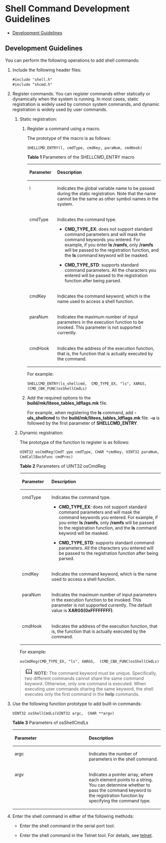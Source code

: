 # Shell Command Development Guidelines<a name="EN-US_TOPIC_0000001052370293"></a>

-   [Development Guidelines](#section22071515161018)

## Development Guidelines<a name="section22071515161018"></a>

You can perform the following operations to add shell commands:

1.  Include the following header files:

    ```
    #include "shell.h"
    #include "shcmd.h"
    ```

2.  Register commands. You can register commands either statically or dynamically when the system is running. In most cases, static registration is widely used by common system commands, and dynamic registration is widely used by user commands.

    1.  Static registration:

        1.  Register a command using a macro.

            The prototype of the macro is as follows:

            ```
            SHELLCMD_ENTRY(l, cmdType, cmdKey, paraNum, cmdHook)
            ```

            **Table  1**  Parameters of the SHELLCMD\_ENTRY macro

            <a name="table1198543584513"></a>
            <table><thead align="left"><tr id="row209856358456"><th class="cellrowborder" valign="top" width="20.91%" id="mcps1.2.3.1.1"><p id="p998583517456"><a name="p998583517456"></a><a name="p998583517456"></a><strong id="b1195317394217"><a name="b1195317394217"></a><a name="b1195317394217"></a>Parameter</strong></p>
            </th>
            <th class="cellrowborder" valign="top" width="79.09%" id="mcps1.2.3.1.2"><p id="p169851735174511"><a name="p169851735174511"></a><a name="p169851735174511"></a><strong id="b1958216251314"><a name="b1958216251314"></a><a name="b1958216251314"></a>Description</strong></p>
            </th>
            </tr>
            </thead>
            <tbody><tr id="row13985153574517"><td class="cellrowborder" valign="top" width="20.91%" headers="mcps1.2.3.1.1 "><p id="p6985113513452"><a name="p6985113513452"></a><a name="p6985113513452"></a>l</p>
            </td>
            <td class="cellrowborder" valign="top" width="79.09%" headers="mcps1.2.3.1.2 "><p id="p998573514457"><a name="p998573514457"></a><a name="p998573514457"></a>Indicates the global variable name to be passed during the static registration. Note that the name cannot be the same as other symbol names in the system.</p>
            </td>
            </tr>
            <tr id="row398513594518"><td class="cellrowborder" valign="top" width="20.91%" headers="mcps1.2.3.1.1 "><p id="p59856356450"><a name="p59856356450"></a><a name="p59856356450"></a>cmdType</p>
            </td>
            <td class="cellrowborder" valign="top" width="79.09%" headers="mcps1.2.3.1.2 "><p id="p119859355458"><a name="p119859355458"></a><a name="p119859355458"></a>Indicates the command type.</p>
            <a name="ul11135144114816"></a><a name="ul11135144114816"></a><ul id="ul11135144114816"><li><p id="p21351144488"><a name="p21351144488"></a><a name="p21351144488"></a><strong id="b189416548121"><a name="b189416548121"></a><a name="b189416548121"></a>CMD_TYPE_EX</strong>: does not support standard command parameters and will mask the command keywords you entered. For example, if you enter <strong id="b1940315357339"><a name="b1940315357339"></a><a name="b1940315357339"></a>ls /ramfs</strong>, only <strong id="b67371541123316"><a name="b67371541123316"></a><a name="b67371541123316"></a>/ramfs</strong> will be passed to the registration function, and the <strong id="b1145320313411"><a name="b1145320313411"></a><a name="b1145320313411"></a>ls</strong> command keyword will be masked.</p>
            </li><li><p id="p21353410482"><a name="p21353410482"></a><a name="p21353410482"></a><strong id="b15922145203418"><a name="b15922145203418"></a><a name="b15922145203418"></a>CMD_TYPE_STD</strong>: supports standard command parameters. All the characters you entered will be passed to the registration function after being parsed.</p>
            </li></ul>
            </td>
            </tr>
            <tr id="row20985153524519"><td class="cellrowborder" valign="top" width="20.91%" headers="mcps1.2.3.1.1 "><p id="p1098693510451"><a name="p1098693510451"></a><a name="p1098693510451"></a>cmdKey</p>
            </td>
            <td class="cellrowborder" valign="top" width="79.09%" headers="mcps1.2.3.1.2 "><p id="p11986735144514"><a name="p11986735144514"></a><a name="p11986735144514"></a>Indicates the command keyword, which is the name used to access a shell function.</p>
            </td>
            </tr>
            <tr id="row1398683511450"><td class="cellrowborder" valign="top" width="20.91%" headers="mcps1.2.3.1.1 "><p id="p598613359451"><a name="p598613359451"></a><a name="p598613359451"></a>paraNum</p>
            </td>
            <td class="cellrowborder" valign="top" width="79.09%" headers="mcps1.2.3.1.2 "><p id="p11986535144516"><a name="p11986535144516"></a><a name="p11986535144516"></a>Indicates the maximum number of input parameters in the execution function to be invoked. This parameter is not supported currently.</p>
            </td>
            </tr>
            <tr id="row39861935154516"><td class="cellrowborder" valign="top" width="20.91%" headers="mcps1.2.3.1.1 "><p id="p5986735114518"><a name="p5986735114518"></a><a name="p5986735114518"></a>cmdHook</p>
            </td>
            <td class="cellrowborder" valign="top" width="79.09%" headers="mcps1.2.3.1.2 "><p id="p398683574515"><a name="p398683574515"></a><a name="p398683574515"></a>Indicates the address of the execution function, that is, the function that is actually executed by the command.</p>
            </td>
            </tr>
            </tbody>
            </table>

            For example:

            ```
            SHELLCMD_ENTRY(ls_shellcmd,  CMD_TYPE_EX, "ls", XARGS,  (CMD_CBK_FUNC)osShellCmdLs)
            ```

        2.  Add the required options to the  **build/mk/liteos\_tables\_ldflags.mk**  file.

            For example, when registering the  **ls**  command, add  **-uls\_shellcmd**  to the  **build/mk/liteos\_tables\_ldflags.mk**  file.  **-u**  is followed by the first parameter of  **SHELLCMD\_ENTRY**.


    2.  Dynamic registration:

        The prototype of the function to register is as follows:

        ```
        UINT32 osCmdReg(CmdT ype cmdType, CHAR *cmdKey, UINT32 paraNum, CmdCallBackFunc cmdProc)
        ```

        **Table  2**  Parameters of UINT32 osCmdReg

        <a name="table194461933114919"></a>
        <table><thead align="left"><tr id="row1644693318490"><th class="cellrowborder" valign="top" width="20.91%" id="mcps1.2.3.1.1"><p id="p1644618337493"><a name="p1644618337493"></a><a name="p1644618337493"></a><strong id="b414914114815"><a name="b414914114815"></a><a name="b414914114815"></a>Parameter</strong></p>
        </th>
        <th class="cellrowborder" valign="top" width="79.09%" id="mcps1.2.3.1.2"><p id="p444603317491"><a name="p444603317491"></a><a name="p444603317491"></a><strong id="b19862274819"><a name="b19862274819"></a><a name="b19862274819"></a>Description</strong></p>
        </th>
        </tr>
        </thead>
        <tbody><tr id="row844643374912"><td class="cellrowborder" valign="top" width="20.91%" headers="mcps1.2.3.1.1 "><p id="p14446133319498"><a name="p14446133319498"></a><a name="p14446133319498"></a>cmdType</p>
        </td>
        <td class="cellrowborder" valign="top" width="79.09%" headers="mcps1.2.3.1.2 "><p id="p174461339496"><a name="p174461339496"></a><a name="p174461339496"></a>Indicates the command type.</p>
        <a name="ul1244773317496"></a><a name="ul1244773317496"></a><ul id="ul1244773317496"><li><p id="p1844719331495"><a name="p1844719331495"></a><a name="p1844719331495"></a><strong id="b611520734815"><a name="b611520734815"></a><a name="b611520734815"></a>CMD_TYPE_EX</strong>: does not support standard command parameters and will mask the command keywords you entered. For example, if you enter <strong id="b1812019754812"><a name="b1812019754812"></a><a name="b1812019754812"></a>ls /ramfs</strong>, only <strong id="b11200734815"><a name="b11200734815"></a><a name="b11200734815"></a>/ramfs</strong> will be passed to the registration function, and the <strong id="b11121177144815"><a name="b11121177144815"></a><a name="b11121177144815"></a>ls</strong> command keyword will be masked.</p>
        </li><li><p id="p20447143315498"><a name="p20447143315498"></a><a name="p20447143315498"></a><strong id="b1672116964815"><a name="b1672116964815"></a><a name="b1672116964815"></a>CMD_TYPE_STD</strong>: supports standard command parameters. All the characters you entered will be passed to the registration function after being parsed.</p>
        </li></ul>
        </td>
        </tr>
        <tr id="row14471733184915"><td class="cellrowborder" valign="top" width="20.91%" headers="mcps1.2.3.1.1 "><p id="p744783319494"><a name="p744783319494"></a><a name="p744783319494"></a>cmdKey</p>
        </td>
        <td class="cellrowborder" valign="top" width="79.09%" headers="mcps1.2.3.1.2 "><p id="p18447833124914"><a name="p18447833124914"></a><a name="p18447833124914"></a>Indicates the command keyword, which is the name used to access a shell function.</p>
        </td>
        </tr>
        <tr id="row17447143317495"><td class="cellrowborder" valign="top" width="20.91%" headers="mcps1.2.3.1.1 "><p id="p174477331495"><a name="p174477331495"></a><a name="p174477331495"></a>paraNum</p>
        </td>
        <td class="cellrowborder" valign="top" width="79.09%" headers="mcps1.2.3.1.2 "><p id="p8447233184914"><a name="p8447233184914"></a><a name="p8447233184914"></a>Indicates the maximum number of input parameters in the execution function to be invoked. This parameter is not supported currently. The default value is <strong id="b1425195414484"><a name="b1425195414484"></a><a name="b1425195414484"></a>XARGS(0xFFFFFFFF)</strong>.</p>
        </td>
        </tr>
        <tr id="row10447233174913"><td class="cellrowborder" valign="top" width="20.91%" headers="mcps1.2.3.1.1 "><p id="p18447183334920"><a name="p18447183334920"></a><a name="p18447183334920"></a>cmdHook</p>
        </td>
        <td class="cellrowborder" valign="top" width="79.09%" headers="mcps1.2.3.1.2 "><p id="p44471533184912"><a name="p44471533184912"></a><a name="p44471533184912"></a>Indicates the address of the execution function, that is, the function that is actually executed by the command.</p>
        </td>
        </tr>
        </tbody>
        </table>

        For example:

        ```
        osCmdReg(CMD_TYPE_EX, "ls", XARGS,  (CMD_CBK_FUNC)osShellCmdLs)
        ```


    >![](public_sys-resources/icon-note.gif) **NOTE:** 
    >The command keyword must be unique. Specifically, two different commands cannot share the same command keyword. Otherwise, only one command is executed.
    >When executing user commands sharing the same keyword, the shell executes only the first command in the  **help**  commands.

3.  Use the following function prototype to add built-in commands:

    ```
    UINT32 osShellCmdLs(UINT32 argc,  CHAR **argv)
    ```

    **Table  3**  Parameters of osShellCmdLs

    <a name="table174451958105116"></a>
    <table><thead align="left"><tr id="row84451058105117"><th class="cellrowborder" valign="top" width="50%" id="mcps1.2.3.1.1"><p id="p1644515855111"><a name="p1644515855111"></a><a name="p1644515855111"></a><strong id="b710871813012"><a name="b710871813012"></a><a name="b710871813012"></a>Parameter</strong></p>
    </th>
    <th class="cellrowborder" valign="top" width="50%" id="mcps1.2.3.1.2"><p id="p18445145805113"><a name="p18445145805113"></a><a name="p18445145805113"></a><strong id="b12608195015"><a name="b12608195015"></a><a name="b12608195015"></a>Description</strong></p>
    </th>
    </tr>
    </thead>
    <tbody><tr id="row194461458185112"><td class="cellrowborder" valign="top" width="50%" headers="mcps1.2.3.1.1 "><p id="p64461158145120"><a name="p64461158145120"></a><a name="p64461158145120"></a>argc</p>
    </td>
    <td class="cellrowborder" valign="top" width="50%" headers="mcps1.2.3.1.2 "><p id="p1844625885112"><a name="p1844625885112"></a><a name="p1844625885112"></a>Indicates the number of parameters in the shell command.</p>
    </td>
    </tr>
    <tr id="row144620587511"><td class="cellrowborder" valign="top" width="50%" headers="mcps1.2.3.1.1 "><p id="p244625811517"><a name="p244625811517"></a><a name="p244625811517"></a>argv</p>
    </td>
    <td class="cellrowborder" valign="top" width="50%" headers="mcps1.2.3.1.2 "><p id="p11446958105119"><a name="p11446958105119"></a><a name="p11446958105119"></a>Indicates a pointer array, where each element points to a string. You can determine whether to pass the command keyword to the registration function by specifying the command type.</p>
    </td>
    </tr>
    </tbody>
    </table>

4.  Enter the shell command in either of the following methods:
    -   Enter the shell command in the serial port tool.

    -   Enter the shell command in the Telnet tool. For details, see  [telnet](telnet.md).



